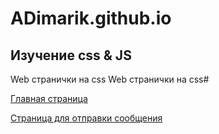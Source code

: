 # ADimarik.github.io

Изучение css & JS
---
Web странички на css
Web странички на css#

[Главная страница](https://adimarik.github.io/exam-css/index.html)

[Страница для отправки сообщения](https://adimarik.github.io/exam-css/contact.html)
